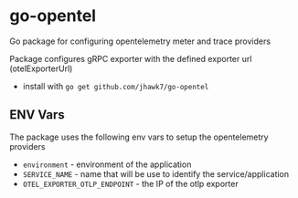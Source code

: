 # go-opentel
Go package for configuring opentelemetry meter and trace providers

Package configures gRPC exporter with the defined exporter url (otelExporterUrl)

* install with `go get github.com/jhawk7/go-opentel`

## ENV Vars
The package uses the following env vars to setup the opentelemetry providers
* `environment` - environment of the application
* `SERVICE_NAME` - name that will be use to identify the service/application
* `OTEL_EXPORTER_OTLP_ENDPOINT` - the IP of the otlp exporter
